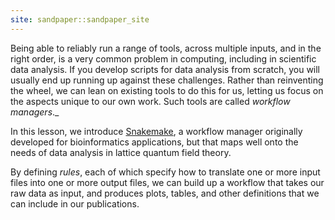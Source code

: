 ```yaml
---
site: sandpaper::sandpaper_site
---
```


Being able to reliably run a range of tools,
across multiple inputs,
and in the right order,
is a very common problem in computing,
including in scientific data analysis.
If you develop scripts for data analysis from scratch,
you will usually end up running up against these challenges.
Rather than reinventing the wheel,
we can lean on existing tools to do this for us,
letting us focus on the aspects unique to our own work.
Such tools are called _workflow managers_._

In this lesson,
we introduce [Snakemake][snakemake],
a workflow manager originally developed for bioinformatics applications,
but that maps well onto the needs of
data analysis in lattice quantum field theory.

By defining _rules_,
each of which specify
how to translate one or more input files into one or more output files,
we can build up a workflow that takes our raw data as input,
and produces plots, tables, and other definitions
that we can include in our publications.

[snakemake]: https://snakemake.github.io/
